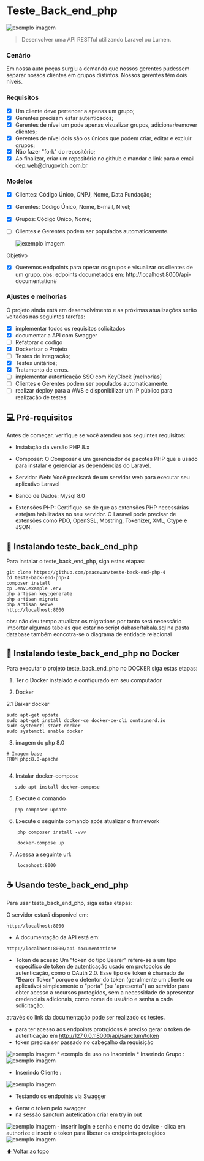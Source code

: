 # Teste_Back_end_php

<img src="public/img/Swagger.png" alt="exemplo imagem">

>Desenvolver uma API RESTful utilizando Laravel ou Lumen.

### Cenário

Em nossa auto peças surgiu a demanda que nossos gerentes pudessem separar nossos clientes em grupos distintos. Nossos gerentes têm dois níveis.

### Requisitos
- [x] Um cliente deve pertencer a apenas um grupo;
- [x] Gerentes precisam estar autenticados;
- [x] Gerentes de nível um pode apenas visualizar grupos, adicionar/remover clientes;
- [x] Gerentes de nível dois são os únicos que podem criar, editar e excluir grupos;
- [x] Não fazer "fork" do repositório;
- [x] Ao finalizar, criar um repositório no github e mandar o link para o email dep.web@drugovich.com.br

### Modelos
- [x] Clientes: Código Único, CNPJ, Nome, Data Fundação;
- [x] Gerentes: Código Único, Nome, E-mail, Nível;
- [x] Grupos: Código Único, Nome;
- [ ] Clientes e Gerentes podem ser populados automaticamente.

  <img src="public/img/EER_diagram.png" alt="exemplo imagem">
Objetivo
- [x] Queremos endpoints para operar os grupos e visualizar os clientes de um grupo.
 obs: edpoints documetados em: 
 http://localhost:8000/api-documentation#

### Ajustes e melhorias

O projeto ainda está em desenvolvimento e as próximas atualizações serão voltadas nas seguintes tarefas:

- [x] implementar todos os requisitos solicitados
- [x] documentar a API com Swagger
- [ ] Refatorar o código 
- [x] Dockerizar o Projeto 
- [ ] Testes de integração;
- [x] Testes unitários;
- [x] Tratamento de erros.
- [ ] implementar autenticação SSO com KeyClock [melhorias]
- [ ] Clientes e Gerentes podem ser populados automaticamente.
- [ ] realizar deploy para a AWS e disponibilizar um IP público para realização de testes

## 💻 Pré-requisitos

Antes de começar, verifique se você atendeu aos seguintes requisitos:

* Instalação da versão PHP 8.x 
* Composer: O Composer é um gerenciador de pacotes PHP que é usado para instalar e gerenciar as dependências do Laravel.

* Servidor Web: Você precisará de um servidor web para executar seu aplicativo Laravel

* Banco de Dados: Mysql 8.0

* Extensões PHP: Certifique-se de que as extensões PHP necessárias estejam habilitadas no seu servidor. O Laravel pode precisar de extensões como PDO, OpenSSL, Mbstring, Tokenizer, XML, Ctype e JSON.
## 🚀 Instalando teste_back_end_php

Para instalar o teste_back_end_php, siga estas etapas:

```
git clone https://github.com/peacevan/teste-back-end-php-4
cd teste-back-end-php-4
composer install
cp .env.example .env
php artisan key:generate
php artisan migrate
php artisan serve
http://localhost:8000
```
obs: não deu tempo atualizar os migrations por tanto será necessário 
importar algumas tabelas  que estar no script 
dabase/tabala.sql
na pasta database também eoncotra-se o diagrama de entidade relacional

## 🚀 Instalando teste_back_end_php no Docker

Para executar o projeto  teste_back_end_php no DOCKER siga estas etapas:


1. Ter o Docker instalado e configurado em seu computador

2. Docker

2.1 Baixar docker
``` 
sudo apt-get update
sudo apt-get install docker-ce docker-ce-cli containerd.io
sudo systemctl start docker
sudo systemctl enable docker

```
3. imagem do php 8.0
``` 
# Imagem base
FROM php:8.0-apache
  
```

4. Instalar docker-compose
``` 
   sudo apt install docker-compose
```

5. Execute o comando
``` 
   php composer update
``` 
6. Execute o seguinte comando após atualizar o framework
``` 
    php composer install -vvv
``` 
``` 
    docker-compose up
``` 
7. Acessa a seguinte url:
``` 
    locaohost:8000
``` 

## ☕ Usando teste_back_end_php

Para usar teste_back_end_php, siga estas etapas:

O servidor estará disponível em:
```
http://localhost:8000
```
* A documentação da API está em:

```
http://localhost:8000/api-documentation#
```
* Token de acesso
Um "token do tipo Bearer" refere-se a um tipo específico de token de autenticação
usado em protocolos de autenticação, como o OAuth 2.0. Esse tipo de token é chamado de
"Bearer Token" porque o detentor do token (geralmente um cliente ou aplicativo) simplesmente
o "porta" (ou "apresenta") ao servidor para obter acesso a recursos protegidos, sem a necessidade de
apresentar credenciais adicionais, como nome de usuário e senha a cada solicitação.
  
através do link  da documentação pode ser realizado os testes.


- para ter acesso  aos endpoints protrgidoss é preciso gerar o token de autenticação em 
 http://127.0.0.1:8000/api/sanctum/token
- token precisa ser passado no cabeçalho da requisição

<img src="public/img/token_autenticacao.png" alt="exemplo imagem">
* exemplo de uso no Insominia
* Inserindo Grupo :

<img src="public/img/insert_grupo.png" alt="exemplo imagem">

* Inserindo Cliente :
  
<img src="public/img/insert_cliente.png" alt="exemplo imagem">

* Testando os endpoints via Swagger
 - Gerar o token pelo swagger
 - na sessão sanctum autetication criar em try in out 
<img src="public/img/gerar_token_swagger.png" alt="exemplo imagem">
 - inserir login e senha  e nome do device
 - clica em authorize  e inserir o token para liberar os endpoints protegidos
   <img src="public/img/authorize.png" alt="exemplo imagem">



[⬆ Voltar ao topo](#Teste_Back_end_PHP)<br>
